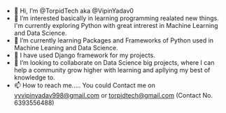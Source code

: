 - 👋 Hi, I’m @TorpidTech aka @VipinYadav0
- 👀 I’m interested basically in learning programming realated new things. I'm currently exploring Python with great intrerest in Machine Learning and Data Science.
- 🌱 I’m currently learning Packages and Frameworks of Python used in Machine Leaning and Data Science.
- 🌱 I have used Django framework for my projects.
- 💞️ I’m looking to collaborate on Data Science big projects, where I can help a community grow higher with learning and apllying my best of knowledge to.
- 📫 How to reach me..... You could Contact me on vyvipinyadav998@gmail.com or torpidtech@gmail.com (Contact No. 6393556488)

<!---
TorpidTech/TorpidTech is a ✨ special ✨ repository because its `README.md` (this file) appears on your GitHub profile.
You can click the Preview link to take a look at your changes.
--->
